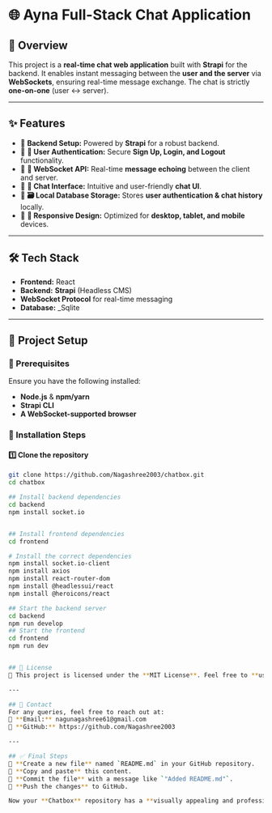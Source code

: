 # 🌐 Ayna Full-Stack Chat Application  

## 📌 Overview  
This project is a **real-time chat web application** built with **Strapi** for the backend. It enables instant messaging between the **user and the server** via **WebSockets**, ensuring real-time message exchange. The chat is strictly **one-on-one** (user ↔ server).  

---

## ✨ Features  
- 🔹 **Backend Setup:** Powered by **Strapi** for a robust backend.  
- 🔹 **🔐 User Authentication:** Secure **Sign Up, Login, and Logout** functionality.  
- 🔹 **🔄 WebSocket API:** Real-time **message echoing** between the client and server.  
- 🔹 **💬 Chat Interface:** Intuitive and user-friendly **chat UI**.  
- 🔹 **🗃️ Local Database Storage:** Stores **user authentication & chat history** locally.  
- 🔹 **📱 Responsive Design:** Optimized for **desktop, tablet, and mobile** devices.  

---

## 🛠️ Tech Stack  
- **Frontend:** React  
- **Backend:** **Strapi** (Headless CMS)  
- **WebSocket Protocol** for real-time messaging  
- **Database:** _Sqlite  
  

---

## 📂 Project Setup  

### 🔧 Prerequisites  
Ensure you have the following installed:  
- **Node.js** & **npm/yarn**  
- **Strapi CLI**  
- **A WebSocket-supported browser**  

### 🚀 Installation Steps  

#### 1️⃣ Clone the repository  
```sh
git clone https://github.com/Nagashree2003/chatbox.git  
cd chatbox

## Install backend dependencies
cd backend
npm install socket.io


## Install frontend dependencies
cd frontend

# Install the correct dependencies
npm install socket.io-client
npm install axios
npm install react-router-dom
npm install @headlessui/react
npm install @heroicons/react

## Start the backend server
cd backend
npm run develop
## Start the frontend
cd frontend
npm run dev


## 📜 License  
📄 This project is licensed under the **MIT License**. Feel free to **use and modify** it as per your needs.  

---

## 📩 Contact  
For any queries, feel free to reach out at:  
📧 **Email:** nagunagashree61@gmail.com  
🔗 **GitHub:** https://github.com/Nagashree2003 

---

## ✅ Final Steps  
📌 **Create a new file** named `README.md` in your GitHub repository.  
📌 **Copy and paste** this content.  
📌 **Commit the file** with a message like `"Added README.md"`.  
📌 **Push the changes** to GitHub.  

Now your **Chatbox** repository has a **visually appealing and professional README.md**! 🚀  




